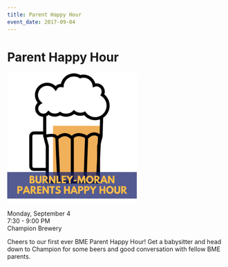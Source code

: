 ```yaml
---
title: Parent Happy Hour
event_date: 2017-09-04
---
```


# Parent Happy Hour

<img src="/assets/img/ptohappyhour.png" width="300" alt="Image of Parent Happy Hour">

Monday, September 4  
7:30 - 9:00 PM  
Champion Brewery  

Cheers to our first ever BME Parent Happy Hour! Get a babysitter and head down to Champion for some beers and good conversation with fellow BME parents.
